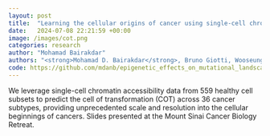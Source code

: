 ```yaml
---
layout: post
title:  "Learning the cellular origins of cancer using single-cell chromatin landscapes"
date:   2024-07-08 22:21:59 +00:00
image: /images/cot.png
categories: research
author: "Mohamad Bairakdar"
authors: "<strong>Mohamad D. Bairakdar</strong>, Bruno Giotti, Wooseung Lee, Paula Stancl, Elvin Wagenblast, Dolores Hambardzumyan, Paz Polak, Rosa Karlic, Alexander M. Tsankov"
code: https://github.com/mdanb/epigenetic_effects_on_mutational_landscape
---
```


We leverage single-cell chromatin accessibility data from 559 healthy cell subsets to predict the cell of transformation (COT) across 36 cancer subtypes, providing unprecedented scale and resolution into the cellular beginnings of cancers. Slides presented at the Mount Sinai Cancer Biology Retreat. 
